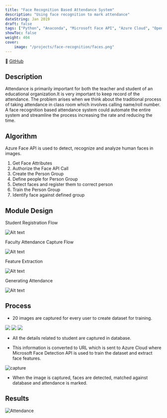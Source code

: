 ```yaml
---
title: "Face Recognition Based Attendance System"
description: "Using face recognition to mark attendance"
dateString: Jan 2019
draft: false
tags: ["Python", "Anaconda", "Microsoft Face API", "Azure Cloud", "Openpyxl", "Sqlite3", "OpenCV","Microsoft Excel"]
showToc: false
weight: 404
cover:
    image: "/projects/face-recognition/faces.png"
--- 
```

🔗 [GitHub](https://github.com/Tanzeel159/Face-Recognition-Based-Attendance-System)

## Description

Attendance is primarily important for both the teacher and student of an educational organization.It is very important to keep record of the attendance. The problem arises when we think about the traditional process of taking attendance in class room which involves calling name/roll number. A face recognition based attendance system could automate the entire system and streamline the process increasing the rate and reducing the time.

## Algorithm

Azure Face API is used to detect, recognize and analyze human faces in images.

1) Get Face Attributes
2) Authorize the Face API Call
3) Create the Person Group
4) Define people for Person Group
5) Detect faces and register them to correct person
6) Train the Person Group
7) Identify face against defined group

## Module Design

Student Registration Flow

![Alt text](/projects/face-recognition/image-1.png)

Faculty Attendance Capture Flow

![Alt text](/projects/face-recognition/image-2.png)

Feature Extraction

![Alt text](/projects/face-recognition/image-3.png)

Generating Attendance

![Alt text](/projects/face-recognition/image-4.png)


## Process

- 20 images are captured for every user to create dataset for training.

![](/projects/face-recognition/add_student.png)
![](/projects/face-recognition/add_faces.png)
![](/projects/face-recognition/dataset.png)

- All the details related to student are captured in database.

- This information is converted to URL which is sent to Azure Cloud where Microsoft Face Detection API is used to train the dataset and extract face features.

![capture](/projects/face-recognition/Capture.png)

- When the image is captured, faces are detected, matched against database and attendance is marked.

## Results

![Attendance](/projects/face-recognition/attendance.png)

